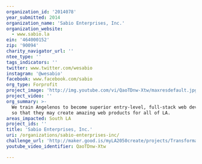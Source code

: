 ```yaml
---
organization_id: '2014078'
year_submitted: 2014
organization_name: 'Sabio Enterprises, Inc.'
organization_website:
  - www.sabio.la
ein: '464000152'
zip: '90094'
charity_navigator_url: ''
ntee_type: ''
tags_indicators: ''
twitter: www.twitter.com/wesabio
instagram: '@wesabio'
facebook: www.facebook.com/sabio
org_type: Forprofit
project_image: 'http://img.youtube.com/vi/QaoTDnw-Xtw/maxresdefault.jpg'
project_video: ''
org_summary: >-
  We train Angelenos to become superior entry-level, full-stack web developers
  so that they may create amazing web products for all of LA.
areas_impacted: South LA
project_ids: ''
title: 'Sabio Enterprises, Inc.'
uri: /organizations/sabio-enterprises-inc/
challenge_url: 'http://maker.good.is/myLA2050create/projects/Transformation.html'
youtube_video_identifier: QaoTDnw-Xtw

---
```

